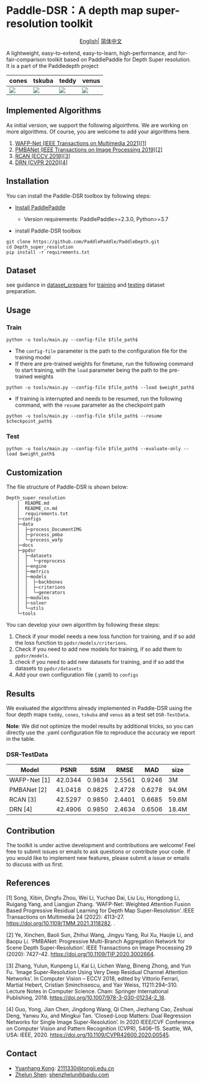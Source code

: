 # Paddle-DSR：A depth map super-resolution toolkit
</div>

<div align="center">

[English](README.md)| [简体中文](README_cn.md)

</div>


A lightweight, easy-to-extend, easy-to-learn, high-performance, and for-fair-comparison toolkit based on PaddlePaddle for Depth Super resolution. It is a part of the Paddledepth project

| cones| tskuba | teddy | venus |
| --- | --- | --- | ---|
| ![](https://ai-studio-static-online.cdn.bcebos.com/c16beee3e7c94284ae4e4b80f1f493af4477ef019b2a4efd9cb0c604b36be866)| ![](https://ai-studio-static-online.cdn.bcebos.com/9ccf5207aa1d4285b4f57c66bb5ae47b086c3df2d74d4c54b100b8d79e68f411)| ![](https://ai-studio-static-online.cdn.bcebos.com/ca98f5eb54ba4a0c8a275bd4afdd0c1ef45ac4e70d484762b0ad93745290d426)|![](https://ai-studio-static-online.cdn.bcebos.com/3137984e2b2342139e1dbaf78ab8abc49c869340f19743e7b804d632129cd413) |


## Implemented Algorithms

As initial version, we support the following algoirthms. We are working on more algorithms. Of course, you are welcome to add your algorithms here.

1. [WAFP-Net (IEEE Transactions on Multimedia 2021)[1]](docs/en_US/models/WAFP-Net.md)
2. [PMBANet (IEEE Transactions on Image Processing 2019)[2]](docs/en_US/models/PMBANet.md)
3. [RCAN (ECCV 2018)[3]](docs/en_US/models/RCAN.md)
4. [DRN (CVPR 2020)[4]](docs/en_US/models/DRN.md)

## Installation

You can install the Paddle-DSR toolbox by following steps:

- [Install PaddlePaddle ](https://www.paddlepaddle.org.cn/install/quick)
    - Version requirements: PaddlePaddle>=2.3.0, Python>=3.7

-  install Paddle-DSR toolbox

```
git clone https://github.com/PaddlePaddle/PaddleDepth.git
cd Depth_super_resolution
pip install -r requirements.txt
```
## Dataset 

see guidance in [dataset_prepare](docs/en_US/datasets) for [training](docs/zh_CN/datasets/data_all.md) and [testing](docs/zh_CN/datasets/DSR-TestData.md) dataset preparation.

## Usage

### Train

```shell
python -u tools/main.py --config-file $file_path$
```

- The `config-file` parameter is the path to the configuration file for the training model
- If there are pre-trained weights for finetune, run the following command to start training, with the `load` parameter being the path to the pre-trained weights

```shell
python -u tools/main.py --config-file $file_path$ --load $weight_path$
```

- If training is interrupted and needs to be resumed, run the following command, with the `resume` parameter as the checkpoint path

```shell
python -u tools/main.py --config-file $file_path$ --resume $checkpoint_path$
```

### Test


```shell
python -u tools/main.py --config-file $file_path$ --evaluate-only --load $weight_path$
```

## Customization

The file structure of Paddle-DSR is shown below:

```shell
Depth_super_resolution
    │  README.md                
    │  README_cn.md             
    │  requirements.txt         
    ├─configs                   
    ├─data                      
    │  ├─process_DocumentIMG    
    │  ├─process_pmba           
    │  └─process_wafp           
    ├─docs                      
    ├─ppdsr 
    │  ├─datasets               
    │  │  └─preprocess          
    │  ├─engine                 
    │  ├─metrics                
    │  ├─models                 
    │  │  ├─backbones           
    │  │  ├─criterions          
    │  │  └─generators          
    │  ├─modules                
    │  ├─solver                 
    │  └─utils                  
    └─tools                     
```

You can develop your own algorithm by following these steps:

1. Check if your model needs a new loss function for training, and if so add the loss function to `ppdsr/models/criterions`.
2. Check if you need to add new models for training, if so add them to `ppdsr/models`.
3. check if you need to add new datasets for training, and if so add the datasets to `ppdsr/datasets`
4. Add your own configuration file (.yaml) to `configs`


## Results

We evaluated the algorithms already implemented in Paddle-DSR using the four depth maps `teddy`, `cones`, `tskuba` and `venus` as a test set `DSR-TestData`. 

**Note**: We did not optimize the model results by additional tricks, so you can directly use the .yaml configuration file to reproduce the accuracy we report in the table.

### DSR-TestData
|     Model        | PSNR | SSIM | RMSE | MAD | size  | 
|-------------|-------|-------|-------|-------|--------|
| WAFP-Net [1]| 42.0344 | 0.9834 | 2.5561 | 0.9246 | 3M | 
| PMBANet [2] | 41.0418 | 0.9825 | 2.4728 | 0.6278 | 94.9M  |
| RCAN [3]    | 42.5297 | 0.9850 | 2.4401 | 0.6685 | 59.6M  | 
| DRN [4]     | 42.4906 | 0.9850 | 2.4634 | 0.6506 | 18.4M  | 


## Contribution

The toolkit is under active development and contributions are welcome! 
Feel free to submit issues or emails to ask questions or contribute your code. 
If you would like to implement new features, please submit a issue or emails to discuss with us first.

## References

[1] Song, Xibin, Dingfu Zhou, Wei Li, Yuchao Dai, Liu Liu, Hongdong Li, Ruigang Yang, and Liangjun Zhang. ‘WAFP-Net: Weighted Attention Fusion Based Progressive Residual Learning for Depth Map Super-Resolution’. IEEE Transactions on Multimedia 24 (2022): 4113–27. https://doi.org/10.1109/TMM.2021.3118282.
.

[2] Ye, Xinchen, Baoli Sun, Zhihui Wang, Jingyu Yang, Rui Xu, Haojie Li, and Baopu Li. ‘PMBANet: Progressive Multi-Branch Aggregation Network for Scene Depth Super-Resolution’. IEEE Transactions on Image Processing 29 (2020): 7427–42. https://doi.org/10.1109/TIP.2020.3002664.

[3] Zhang, Yulun, Kunpeng Li, Kai Li, Lichen Wang, Bineng Zhong, and Yun Fu. ‘Image Super-Resolution Using Very Deep Residual Channel Attention Networks’. In Computer Vision – ECCV 2018, edited by Vittorio Ferrari, Martial Hebert, Cristian Sminchisescu, and Yair Weiss, 11211:294–310. Lecture Notes in Computer Science. Cham: Springer International Publishing, 2018. https://doi.org/10.1007/978-3-030-01234-2_18.


[4] Guo, Yong, Jian Chen, Jingdong Wang, Qi Chen, Jiezhang Cao, Zeshuai Deng, Yanwu Xu, and Mingkui Tan. ‘Closed-Loop Matters: Dual Regression Networks for Single Image Super-Resolution’. In 2020 IEEE/CVF Conference on Computer Vision and Pattern Recognition (CVPR), 5406–15. Seattle, WA, USA: IEEE, 2020. https://doi.org/10.1109/CVPR42600.2020.00545.


## Contact

- [Yuanhang Kong](https://github.com/kongdebug): 2111330@tongji.edu.cn
- [Zhelun Shen](https://github.com/gallenszl): shenzhelun@baidu.com
